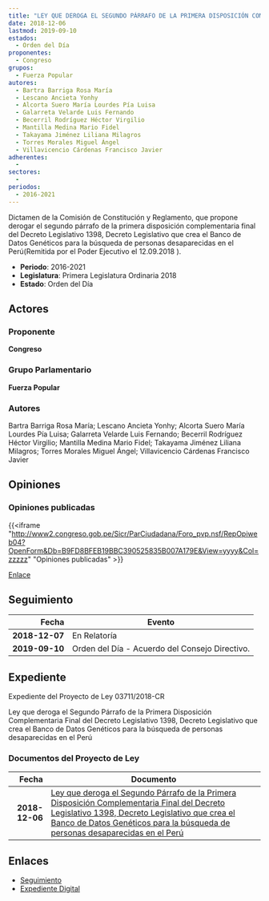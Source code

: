 ```yaml
---
title: "LEY QUE DEROGA EL SEGUNDO PÁRRAFO DE LA PRIMERA DISPOSICIÓN COMPLEMENTARIA FINAL DEL DECRETO LEGISLATIVO 1398, DECRETO LEGISLATIVO QUE CREA EL BANCO DE DATOS GENÉTICOS PARA LA BÚSQUEDA DE PERSONA DESAPARECIDAS EN EL PERÚ"
date: 2018-12-06
lastmod: 2019-09-10
estados: 
  - Orden del Día
proponentes: 
  - Congreso
grupos: 
  - Fuerza Popular
autores: 
  - Bartra Barriga Rosa María
  - Lescano Ancieta Yonhy
  - Alcorta Suero María Lourdes Pía Luisa
  - Galarreta Velarde Luis Fernando
  - Becerril Rodríguez Héctor Virgilio
  - Mantilla Medina Mario Fidel
  - Takayama Jiménez Liliana Milagros
  - Torres Morales Miguel Ángel
  - Villavicencio Cárdenas Francisco Javier
adherentes: 
  - 
sectores: 
  - 
periodos: 
  - 2016-2021
---
```


Dictamen de la Comisión de Constitución y Reglamento, que propone derogar el segundo párrafo de la primera disposición complementaria final del Decreto Legislativo 1398, Decreto Legislativo que crea el Banco de Datos Genéticos para la búsqueda de personas desaparecidas en el Perú(Remitida por el Poder Ejecutivo el 12.09.2018 ).

- **Periodo**: 2016-2021
- **Legislatura**: Primera Legislatura Ordinaria 2018
- **Estado**: Orden del Día

## Actores

### Proponente

**Congreso**

### Grupo Parlamentario

**Fuerza Popular**

### Autores

Bartra Barriga Rosa María; Lescano Ancieta Yonhy; Alcorta Suero María Lourdes Pía Luisa; Galarreta Velarde Luis Fernando; Becerril Rodríguez Héctor Virgilio; Mantilla Medina Mario Fidel; Takayama Jiménez Liliana Milagros; Torres Morales Miguel Ángel; Villavicencio Cárdenas Francisco Javier


## Opiniones

### Opiniones publicadas

{{<iframe "http://www2.congreso.gob.pe/Sicr/ParCiudadana/Foro_pvp.nsf/RepOpiweb04?OpenForm&Db=B9FD8BFEB19BBC390525835B007A179E&View=yyyy&Col=zzzzz" "Opiniones publicadas" >}}

[Enlace](http://www2.congreso.gob.pe/Sicr/ParCiudadana/Foro_pvp.nsf/RepOpiweb04?OpenForm&Db=B9FD8BFEB19BBC390525835B007A179E&View=yyyy&Col=zzzzz)

## Seguimiento

| Fecha | Evento |
|------:|--------|
| **2018-12-07** | En Relatoría|
| **2019-09-10** | Orden del Día - Acuerdo del Consejo Directivo.|


## Expediente

Expediente del Proyecto de Ley 03711/2018-CR

Ley que deroga el Segundo Párrafo de la Primera Disposición Complementaria Final del Decreto Legislativo 1398, Decreto Legislativo que crea el Banco de Datos Genéticos para la búsqueda de personas desaparecidas en el Perú


### Documentos del Proyecto de Ley

| Fecha | Documento |
|------:|--------|
| **2018-12-06** | [Ley que deroga el Segundo Párrafo de la Primera Disposición Complementaria Final del Decreto Legislativo 1398, Decreto Legislativo que crea el Banco de Datos Genéticos para la búsqueda de personas desaparecidas en el Perú](http://www.leyes.congreso.gob.pe/Documentos/2016_2021/Proyectos_de_Ley_y_de_Resoluciones_Legislativas/PL0371120181206.pdf) |

## Enlaces 

- [Seguimiento](http://www2.congreso.gob.pehttp://www2.congreso.gob.pe/Sicr/TraDocEstProc/CLProLey2016.nsf/f7fff46988ca05b1052578e100829cc7/c069b3f4ebe57aa10525835b0075fb1a?OpenDocument)
- [Expediente Digital](http://www2.congreso.gob.pehttp://www2.congreso.gob.pe/Sicr/TraDocEstProc/CLProLey2016.nsf/f7fff46988ca05b1052578e100829cc7/c069b3f4ebe57aa10525835b0075fb1a?OpenDocument&Click=05257FB7005EB655.eb71d0cf91d8294e05256cdf006b5706/$Body/0.1C6C)
